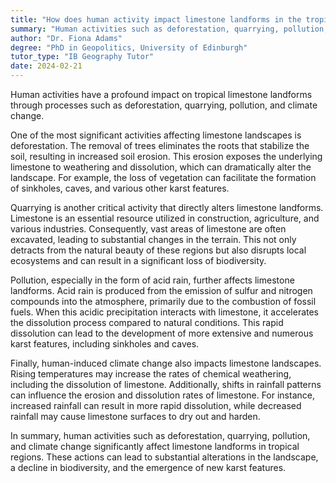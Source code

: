 ```yaml
---
title: "How does human activity impact limestone landforms in the tropics?"
summary: "Human activities such as deforestation, quarrying, pollution, and climate change significantly affect tropical limestone landforms, leading to environmental degradation and alterations in these unique ecosystems."
author: "Dr. Fiona Adams"
degree: "PhD in Geopolitics, University of Edinburgh"
tutor_type: "IB Geography Tutor"
date: 2024-02-21
---
```


Human activities have a profound impact on tropical limestone landforms through processes such as deforestation, quarrying, pollution, and climate change.

One of the most significant activities affecting limestone landscapes is deforestation. The removal of trees eliminates the roots that stabilize the soil, resulting in increased soil erosion. This erosion exposes the underlying limestone to weathering and dissolution, which can dramatically alter the landscape. For example, the loss of vegetation can facilitate the formation of sinkholes, caves, and various other karst features.

Quarrying is another critical activity that directly alters limestone landforms. Limestone is an essential resource utilized in construction, agriculture, and various industries. Consequently, vast areas of limestone are often excavated, leading to substantial changes in the terrain. This not only detracts from the natural beauty of these regions but also disrupts local ecosystems and can result in a significant loss of biodiversity.

Pollution, especially in the form of acid rain, further affects limestone landforms. Acid rain is produced from the emission of sulfur and nitrogen compounds into the atmosphere, primarily due to the combustion of fossil fuels. When this acidic precipitation interacts with limestone, it accelerates the dissolution process compared to natural conditions. This rapid dissolution can lead to the development of more extensive and numerous karst features, including sinkholes and caves.

Finally, human-induced climate change also impacts limestone landscapes. Rising temperatures may increase the rates of chemical weathering, including the dissolution of limestone. Additionally, shifts in rainfall patterns can influence the erosion and dissolution rates of limestone. For instance, increased rainfall can result in more rapid dissolution, while decreased rainfall may cause limestone surfaces to dry out and harden.

In summary, human activities such as deforestation, quarrying, pollution, and climate change significantly affect limestone landforms in tropical regions. These actions can lead to substantial alterations in the landscape, a decline in biodiversity, and the emergence of new karst features.
    